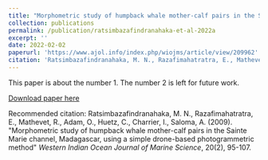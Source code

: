 ```yaml
---
title: "Morphometric study of humpback whale mother-calf pairs in the Sainte Marie channel, Madagascar, using a simple drone-based photogrammetric method"
collection: publications
permalink: /publication/ratsimbazafindranahaka-et-al-2022a
excerpt: ''
date: 2022-02-02
paperurl: 'https://www.ajol.info/index.php/wiojms/article/view/209962'
citation: 'Ratsimbazafindranahaka, M. N., Razafimahatratra, E., Mathevet, R., Adam, O., Huetz, C., Charrier, I., Saloma, A. (2022). &quot;Morphometric study of humpback whale mother-calf pairs in the Sainte Marie channel, Madagascar, using a simple drone-based photogrammetric method&quot; <i>Western Indian Ocean Journal of Marine Science</i>, 20(2), 95-107.'
---
```

This paper is about the number 1. The number 2 is left for future work.

[Download paper here](https://www.ajol.info/index.php/wiojms/article/view/209962/208301)

Recommended citation: Ratsimbazafindranahaka, M. N., Razafimahatratra, E., Mathevet, R., Adam, O., Huetz, C., Charrier, I., Saloma, A. (2009). "Morphometric study of humpback whale mother-calf pairs in the Sainte Marie channel, Madagascar, using a simple drone-based photogrammetric method" <i>Western Indian Ocean Journal of Marine Science</i>, 20(2), 95-107.
